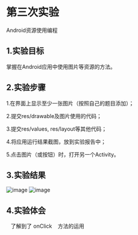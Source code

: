 # 第三次实验

Android资源使用编程

## 1.实验目标
掌握在Android应用中使用图片等资源的方法。

## 2.实验步骤
1.在界面上显示至少一张图片（按照自己的题目添加）；

2.提交res/drawable及图片使用的代码；

3.提交res/values, res/layout等其他代码；

4.将应用运行结果截图，放到实验报告中；

5.点击图片（或按钮）时，打开另一个Activity。
## 3.实验结果
![image](https://raw.githubusercontent.com/wekun/android-labs-2018/master/soft1614080902315/cc%20(1).jpg)
![image](https://raw.githubusercontent.com/wekun/android-labs-2018/master/soft1614080902315/cc%20(2).jpg)
## 4.实验体会
    
    了解到了
    onClick
    方法的运用
